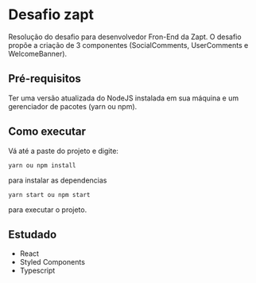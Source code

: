 # Desafio zapt
Resolução do desafio para desenvolvedor Fron-End da Zapt. O desafio propõe a criação de 3 componentes (SocialComments, UserComments e WelcomeBanner).

## Pré-requisitos
Ter uma versão atualizada do NodeJS instalada em sua máquina e um gerenciador de pacotes (yarn ou npm).

## Como executar
Vá até a paste do projeto e digite:
```
yarn ou npm install
```
para instalar as dependencias
```
yarn start ou npm start
```
para executar o projeto.


## Estudado
* React
* Styled Components
* Typescript
